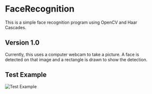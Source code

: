 # FaceRecognition
This is a simple face recognition program using OpenCV and Haar Cascades.

## Version 1.0
Currently, this uses a computer webcam to take a picture. A face is detected on that image and a rectangle is drawn to show the detection.

## Test Example
![Test Example](/images/facerecognition_example.png)
